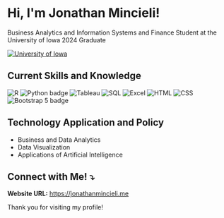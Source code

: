 # Hi, I'm Jonathan Mincieli!

Business Analytics and Information Systems and Finance Student at the University of Iowa 2024 Graduate 

[![University of Iowa](https://img.shields.io/badge/University%20of%20Iowa-Student-blue)](https://www.uiowa.edu/)

## Current Skills and Knowledge

![R](https://img.shields.io/static/v1?message=R&logo=R&labelColor=276DC3&color=276DC3&logoColor=white&label=%20&style=for-the-badge)
![Python badge](https://img.shields.io/static/v1?message=Python&logo=python&labelColor=5c5c5c&color=3776AB&logoColor=white&label=%20&style=for-the-badge)
![Tableau](https://img.shields.io/static/v1?message=Tableau&logo=tableau&labelColor=1E4E79&color=1E4E79&logoColor=white&label=%20&style=for-the-badge)
![SQL](https://img.shields.io/static/v1?message=SQL&logo=mysql&labelColor=4479A1&color=4479A1&logoColor=white&label=%20&style=for-the-badge)
![Excel](https://img.shields.io/static/v1?message=Excel&logo=microsoft-excel&labelColor=217346&color=217346&logoColor=white&label=%20&style=for-the-badge)
![HTML](https://img.shields.io/static/v1?message=HTML5&logo=html5&labelColor=E34F26&color=E34F26&logoColor=white&label=%20&style=for-the-badge)
![CSS](https://img.shields.io/static/v1?message=CSS3&logo=css3&labelColor=1572B6&color=1572B6&logoColor=white&label=%20&style=for-the-badge)
![Bootstrap 5 badge](https://img.shields.io/static/v1?message=Bootstrap%205&logo=bootstrap&labelColor=7952B3&color=7952B3&logoColor=white&label=%20&style=for-the-badge)


## Technology Application and Policy

- Business and Data Analytics
- Data Visualization
- Applications of Artificial Intelligence

## Connect with Me! ⤵️

**Website URL:** https://jonathanmincieli.me

Thank you for visiting my profile!
